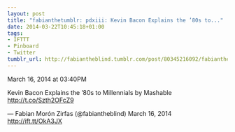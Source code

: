 ```yaml
---
layout: post
title: "fabianthetumblr: pdxiii: Kevin Bacon Explains the ’80s to..."
date: 2014-03-22T10:45:18+01:00
tags:
- IFTTT
- Pinboard
- Twitter
tumblr_url: http://fabiantheblind.tumblr.com/post/80345216092/fabianthetumblr-pdxiii-kevin-bacon-explains-the-80s
---
```

March 16, 2014 at 03:40PM


Kevin Bacon Explains the ’80s to Millennials by Mashable http://t.co/Szth2OFcZ9

— Fabian Morón Zirfas (@fabiantheblind) March 16, 2014
http://ift.tt/OkA3JX
